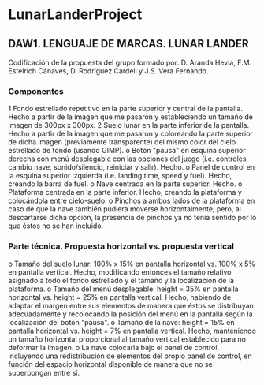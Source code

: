 # LunarLanderProject

## DAW1. LENGUAJE DE MARCAS. LUNAR LANDER

Codificación de la propuesta del grupo formado por: D. Aranda Hevia, F.M. Estelrich Cánaves, D. Rodríguez Cardell y J.S. Vera Fernando.

### Componentes

1	Fondo estrellado repetitivo en la parte superior y central de la pantalla. Hecho a partir de la imagen que me pasaron y estableciendo un tamaño de imagen de 300px x 300px.
2	Suelo lunar en la parte inferior de la pantalla. Hecho a partir de la imagen que me pasaron y coloreando la parte superior de dicha imagen (previamente transparente) del mismo color del cielo estrellado de fondo (usando GIMP).
o	Botón "pausa" en esquina superior derecha con menú desplegable con las opciones del juego (i.e. controles, cambio nave, sonido/silencio, reiniciar y salir). Hecho.
o	Panel de control en la esquina superior izquierda (i.e. landing time, speed y fuel). Hecho, creando la barra de fuel.
o	Nave centrada en la parte superior. Hecho.
o	Plataforma centrada en la parte inferior. Hecho, creando la plataforma y colocándola entre cielo-suelo.
o	Pinchos a ambos lados de la plataforma en caso de que la nave también pudiera moverse horizontalmente, pero, al descartarse dicha opción, la presencia de pinchos ya no tenía sentido por lo que éstos no se han incluido.


### Parte técnica. Propuesta horizontal vs. propuesta vertical

o	Tamaño del suelo lunar: 100% x 15% en pantalla horizontal vs. 100% x 5% en pantalla vertical. Hecho, modificando entonces el tamaño relativo asignado a todo el fondo estrellado y el tamaño y la localización de la plataforma.
o	Tamaño del menú desplegable: height = 35% en pantalla horizontal vs. height = 25% en pantalla vertical. Hecho, habiendo de adaptar el margen entre sus elementos de manera que éstos se distribuyan adecuadamente y recolocando la posición del menú en la pantalla según la localización del botón "pausa".
o	Tamaño de la nave: height = 15% en pantalla horizontal vs. height = 7% en pantalla vertical. Hecho, manteniendo un tamaño horizontal proporcional al tamaño vertical establecido para no deformar la imagen.
o	La nave colocarla bajo el panel de control, incluyendo una redistribución de elementos del propio panel de control, en función del espacio horizontal disponible de manera que no se superpongan entre sí.
